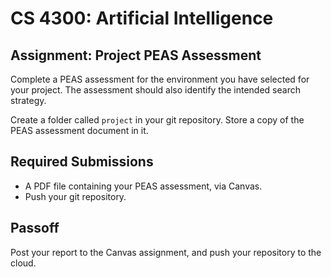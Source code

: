 CS 4300: Artificial Intelligence
===============================================

Assignment: Project PEAS Assessment
------------------------------------------------------

Complete a PEAS assessment for the environment
you have selected for your project. The assessment should also identify
the intended search strategy.

Create a folder called `project` in your git repository. Store a copy
of the PEAS assessment document in it.


Required Submissions
------------------------

- A PDF file containing your PEAS assessment, via Canvas.
- Push your git repository.

Passoff
-------

Post your report to the Canvas assignment, and push your repository to the cloud.

